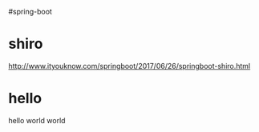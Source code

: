#spring-boot

# shiro
http://www.ityouknow.com/springboot/2017/06/26/springboot-shiro.html
# hello
hello world
world